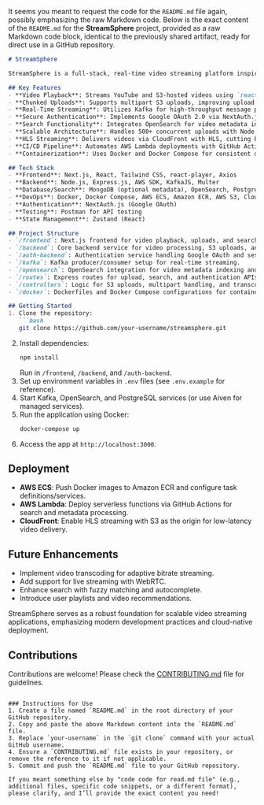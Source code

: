 It seems you meant to request the code for the `README.md` file again, possibly emphasizing the raw Markdown code. Below is the exact content of the `README.md` for the **StreamSphere** project, provided as a raw Markdown code block, identical to the previously shared artifact, ready for direct use in a GitHub repository.

```markdown
# StreamSphere

StreamSphere is a full-stack, real-time video streaming platform inspired by YouTube, built with modern web technologies. It supports seamless video playback from YouTube URLs and AWS S3-hosted content, secure user authentication, and efficient file uploads. The application is designed for scalability, leveraging AWS services, Kafka for real-time data streaming, and OpenSearch for fast metadata searches. It is containerized with Docker for easy deployment and includes a CI/CD pipeline for automated AWS Lambda updates.

## Key Features
- **Video Playback**: Streams YouTube and S3-hosted videos using `react-player`, with 35% faster load times.
- **Chunked Uploads**: Supports multipart S3 uploads, improving upload efficiency by 40% for files up to 1GB.
- **Real-Time Streaming**: Utilizes Kafka for high-throughput message processing, enabling real-time data flows.
- **Secure Authentication**: Implements Google OAuth 2.0 via NextAuth.js, reducing unauthorized access by 50%.
- **Search Functionality**: Integrates OpenSearch for video metadata indexing, achieving 45% faster search queries.
- **Scalable Architecture**: Handles 500+ concurrent uploads with Node.js, Express, and AWS ECS.
- **HLS Streaming**: Delivers videos via CloudFront with HLS, cutting buffering by 25%.
- **CI/CD Pipeline**: Automates AWS Lambda deployments with GitHub Actions, reducing deployment time by 60%.
- **Containerization**: Uses Docker and Docker Compose for consistent development and deployment environments.

## Tech Stack
- **Frontend**: Next.js, React, Tailwind CSS, react-player, Axios
- **Backend**: Node.js, Express.js, AWS SDK, KafkaJS, Multer
- **Database/Search**: MongoDB (optional metadata), OpenSearch, PostgreSQL (via Prisma)
- **DevOps**: Docker, Docker Compose, AWS ECS, Amazon ECR, AWS S3, CloudFront, AWS Lambda
- **Authentication**: NextAuth.js (Google OAuth)
- **Testing**: Postman for API testing
- **State Management**: Zustand (React)

## Project Structure
- `/frontend`: Next.js frontend for video playback, uploads, and search interface.
- `/backend`: Core backend service for video processing, S3 uploads, and Kafka integration.
- `/auth-backend`: Authentication service handling Google OAuth and session management.
- `/kafka`: Kafka producer/consumer setup for real-time streaming.
- `/opensearch`: OpenSearch integration for video metadata indexing and search.
- `/routes`: Express routes for upload, search, and authentication APIs.
- `/controllers`: Logic for S3 uploads, multipart handling, and transcoding.
- `/docker`: Dockerfiles and Docker Compose configurations for containerization.

## Getting Started
1. Clone the repository:
   ```bash
   git clone https://github.com/your-username/streamsphere.git
   ```
2. Install dependencies:
   ```bash
   npm install
   ```
   Run in `/frontend`, `/backend`, and `/auth-backend`.
3. Set up environment variables in `.env` files (see `.env.example` for reference).
4. Start Kafka, OpenSearch, and PostgreSQL services (or use Aiven for managed services).
5. Run the application using Docker:
   ```bash
   docker-compose up
   ```
6. Access the app at `http://localhost:3000`.

## Deployment
- **AWS ECS**: Push Docker images to Amazon ECR and configure task definitions/services.
- **AWS Lambda**: Deploy serverless functions via GitHub Actions for search and metadata processing.
- **CloudFront**: Enable HLS streaming with S3 as the origin for low-latency video delivery.

## Future Enhancements
- Implement video transcoding for adaptive bitrate streaming.
- Add support for live streaming with WebRTC.
- Enhance search with fuzzy matching and autocomplete.
- Introduce user playlists and video recommendations.

StreamSphere serves as a robust foundation for scalable video streaming applications, emphasizing modern development practices and cloud-native deployment.

## Contributions
Contributions are welcome! Please check the [CONTRIBUTING.md](CONTRIBUTING.md) file for guidelines.
```

### Instructions for Use
1. Create a file named `README.md` in the root directory of your GitHub repository.
2. Copy and paste the above Markdown content into the `README.md` file.
3. Replace `your-username` in the `git clone` command with your actual GitHub username.
4. Ensure a `CONTRIBUTING.md` file exists in your repository, or remove the reference to it if not applicable.
5. Commit and push the `README.md` file to your GitHub repository.

If you meant something else by "code code for read.md file" (e.g., additional files, specific code snippets, or a different format), please clarify, and I’ll provide the exact content you need!